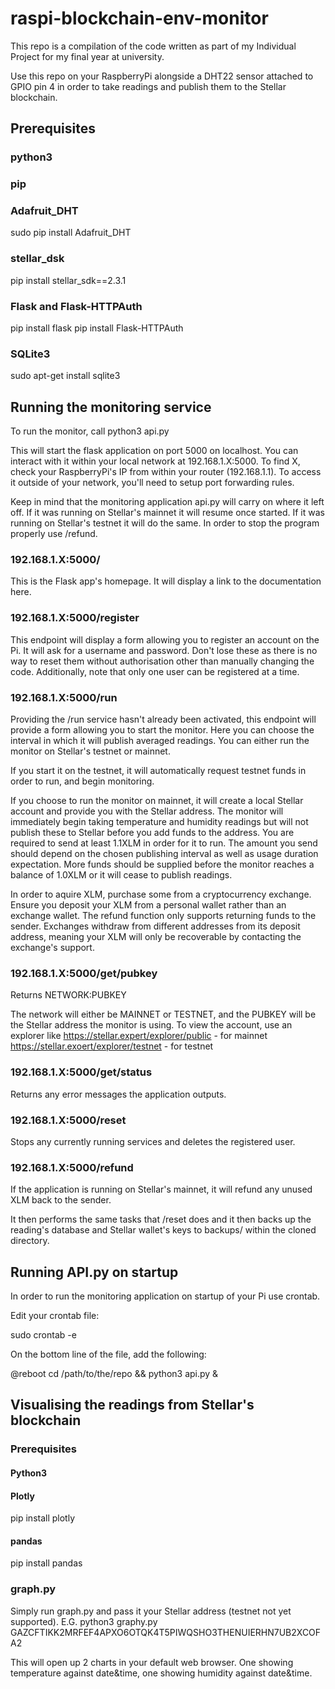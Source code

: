 # raspi-blockchain-env-monitor

This repo is a compilation of the code written as part of my Individual Project for my final year at university.

Use this repo on your RaspberryPi alongside a DHT22 sensor attached to GPIO pin 4 in order to take readings and publish them to the Stellar blockchain.


## Prerequisites

### python3
### pip
### Adafruit_DHT
sudo pip install Adafruit_DHT
### stellar_dsk
pip install stellar_sdk==2.3.1
### Flask and Flask-HTTPAuth
pip install flask
pip install Flask-HTTPAuth
### SQLite3
sudo apt-get install sqlite3


## Running the monitoring service
To run the monitor, call
python3 api.py

This will start the flask application on port 5000 on localhost. You can interact with it within your local network at 192.168.1.X:5000.
To find X, check your RaspberryPi's IP from within your router (192.168.1.1). To access it outside of your network, you'll need to setup port forwarding rules.

Keep in mind that the monitoring application api.py will carry on where it left off. If it was running on Stellar's mainnet it will resume once started. If it was running on Stellar's testnet it will do the same.
In order to stop the program properly use /refund.

### 192.168.1.X:5000/
This is the Flask app's homepage. It will display a link to the documentation here.

### 192.168.1.X:5000/register
This endpoint will display a form allowing you to register an account on the Pi. It will ask for a username and password. Don't lose these as there is no way to reset them without authorisation other than manually changing the code.
Additionally, note that only one user can be registered at a time.

### 192.168.1.X:5000/run
Providing the /run service hasn't already been activated, this endpoint will provide a form allowing you to start the monitor. Here you can choose the interval in which it will publish averaged readings. You can either run the monitor on Stellar's testnet or mainnet. 

If you start it on the testnet, it will automatically request testnet funds in order to run, and begin monitoring.

If you choose to run the monitor on mainnet, it will create a local Stellar account and provide you with the Stellar address. The monitor will immediately begin taking temperature and humidity readings but will not publish these to Stellar before you add funds to the address.
You are required to send at least 1.1XLM in order for it to run. The amount you send should depend on the chosen publishing interval as well as usage duration expectation. More funds should be supplied before the monitor reaches a balance of 1.0XLM or it will cease to publish readings.

In order to aquire XLM, purchase some from a cryptocurrency exchange. Ensure you deposit your XLM from a personal wallet rather than an exchange wallet. The refund function only supports returning funds to the sender. Exchanges withdraw from different addresses from its deposit address, meaning your XLM will only be recoverable by contacting the exchange's support.

### 192.168.1.X:5000/get/pubkey
Returns NETWORK:PUBKEY

The network will either be MAINNET or TESTNET, and the PUBKEY will be the Stellar address the monitor is using. 
To view the account, use an explorer like 
https://stellar.expert/explorer/public - for mainnet
https://stellar.exoert/explorer/testnet - for testnet

### 192.168.1.X:5000/get/status
Returns any error messages the application outputs.

### 192.168.1.X:5000/reset
Stops any currently running services and deletes the registered user.

### 192.168.1.X:5000/refund
If the application is running on Stellar's mainnet, it will refund any unused XLM back to the sender.

It then performs the same tasks that /reset does and it then backs up the reading's database and Stellar wallet's keys to backups/ within the cloned directory.


## Running API.py on startup
In order to run the monitoring application on startup of your Pi use crontab.

Edit your crontab file:

sudo crontab -e

On the bottom line of the file, add the following:

@reboot cd /path/to/the/repo && python3 api.py &

## Visualising the readings from Stellar's blockchain

### Prerequisites
#### Python3
#### Plotly
pip install plotly
#### pandas
pip install pandas

### graph.py
Simply run graph.py and pass it your Stellar address (testnet not yet supported).
E.G. python3 graphy.py GAZCFTIKK2MRFEF4APXO6OTQK4T5PIWQSHO3THENUIERHN7UB2XCOFA2

This will open up 2 charts in your default web browser. One showing temperature against date&time, one showing humidity against date&time.
